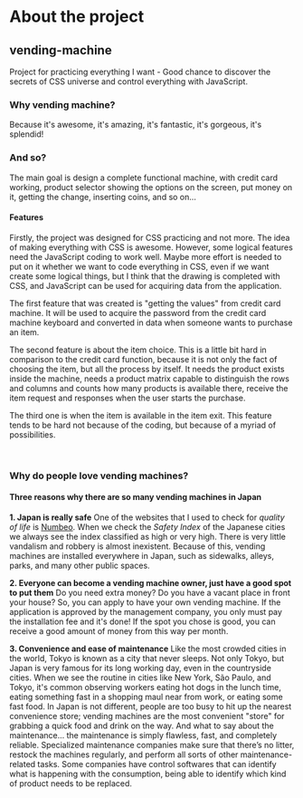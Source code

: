 # About the project

## vending-machine

Project for practicing everything I want - Good chance to discover the secrets of CSS universe and control everything with JavaScript.

### Why vending machine?

Because it's awesome, it's amazing, it's fantastic, it's gorgeous, it's splendid!

### And so?

The main goal is design a complete functional machine, with credit card working, product selector showing the options on the screen, put money on it, getting the change, inserting coins, and so on...

#### Features

Firstly, the project was designed for CSS practicing and not more. The idea of making everything with CSS is awesome. However, some logical features need the JavaScript coding to work well. Maybe more effort is needed to put
on it whether we want to code everything in CSS, even if we want create some logical things, but I think that the drawing is completed with CSS, and JavaScript can be used for acquiring data from the application.

The first feature that was created is "getting the values" from credit card machine. It will be used to acquire the password from the credit card machine keyboard and converted in data when someone wants to purchase an item.

The second feature is about the item choice. This is a little bit hard in comparison to the credit card function, because it is not only the fact of choosing the item, but all the process by itself. It needs the product exists inside the machine, needs a product matrix capable to distinguish the rows and columns and counts how many products is available there, receive the item request and responses when the user starts the purchase.

The third one is when the item is available in the item exit. This feature tends to be hard not because of the coding, but because of a myriad of possibilities.

</br>

### Why do people love vending machines?

#### Three reasons why there are so many vending machines in Japan

**1. Japan is really safe**
One of the websites that I used to check for _quality of life_ is [Numbeo](https://www.numbeo.com/quality-of-life/). When we check the _Safety Index_ of the Japanese cities we always see the index classified as high or very high. There is very little vandalism and robbery is almost inexistent. Because of this, vending machines are installed everywhere in Japan, such as sidewalks, alleys, parks, and many other public spaces.

**2. Everyone can become a vending machine owner, just have a good spot to put them**
Do you need extra money? Do you have a vacant place in front your house? So, you can apply to have your own vending machine. If the application is approved by the management company, you only must pay the installation fee and it's done! If the spot you chose is good, you can receive a good amount of money from this way per month.

**3. Convenience and ease of maintenance**
Like the most crowded cities in the world, Tokyo is known as a city that never sleeps. Not only Tokyo, but Japan is very famous for its long working day, even in the countryside cities. When we see the routine in cities like New York, São Paulo, and Tokyo, it's common observing workers eating hot dogs in the lunch time, eating something fast in a shopping maul near from work, or eating some fast food. In Japan is not different, people are too busy to hit up the nearest convenience store; vending machines are the most convenient "store" for grabbing a quick food and drink on the way. And what to say about the maintenance... the maintenance is simply flawless, fast, and completely reliable. Specialized maintenance companies make sure that there’s no litter, restock the machines regularly, and perform all sorts of other maintenance-related tasks. Some companies have control softwares that can identify what is happening with the consumption, being able to identify which kind of product needs to be replaced.
